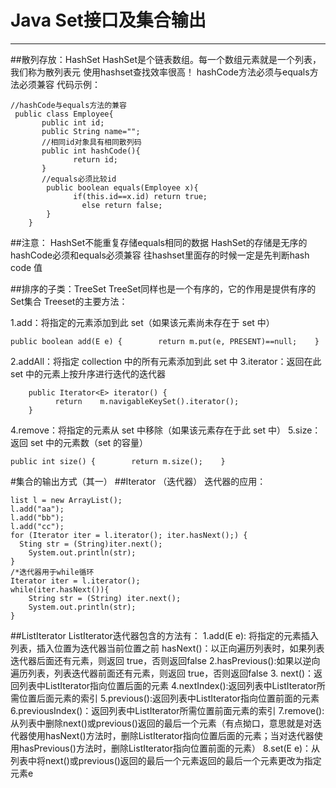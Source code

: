 ﻿# Java Set接口及集合输出


---
##散列存放：HashSet
HashSet是个链表数组。每一个数组元素就是一个列表，我们称为散列表元
使用hashset查找效率很高！
hashCode方法必须与equals方法必须兼容
代码示例：

    //hashCode与equals方法的兼容
     public class Employee{
           public int id;
           public String name="";
           //相同id对象具有相同散列码
           public int hashCode(){ 
                  return id;
           }
           //equals必须比较id
            public boolean equals(Employee x){
                  if(this.id==x.id) return true;
                    else return false;
            }
        }
        
##注意：
    HashSet不能重复存储equals相同的数据
    HashSet的存储是无序的
    hashCode必须和equals必须兼容
    往hashset里面存的时候一定是先判断hash code 值
    
##排序的子类：TreeSet
TreeSet同样也是一个有序的，它的作用是提供有序的Set集合
Treeset的主要方法：

1.add：将指定的元素添加到此 set（如果该元素尚未存在于 set 中）

    public boolean add(E e) {        return m.put(e, PRESENT)==null;    }

2.addAll：将指定 collection 中的所有元素添加到此 set 中
3.iterator：返回在此 set 中的元素上按升序进行迭代的迭代器

    	public Iterator<E> iterator() {        
			  return 	m.navigableKeySet().iterator();
		}
		
4.remove：将指定的元素从 set 中移除（如果该元素存在于此 set 中）
5.size：返回 set 中的元素数（set 的容量）

    public int size() {        return m.size();    }
    
    
    
    
#集合的输出方式（其一）
##Iterator （迭代器）
迭代器的应用：

    list l = new ArrayList();
    l.add("aa");
   	l.add("bb");
	l.add("cc");
	for (Iterator iter = l.iterator(); iter.hasNext();) {
	  Sting str = (String)iter.next();
	    System.out.println(str);
	}
	/*迭代器用于while循环
	Iterator iter = l.iterator();
	while(iter.hasNext()){
	    String str = (String) iter.next();
	    System.out.println(str);
	}
	
##ListIterator
ListIterator迭代器包含的方法有：
1.add(E e): 将指定的元素插入列表，插入位置为迭代器当前位置之前
hasNext()：以正向遍历列表时，如果列表迭代器后面还有元素，则返回 true，否则返回false
    2.hasPrevious():如果以逆向遍历列表，列表迭代器前面还有元素，则返回 true，否则返回false
   3. next()：返回列表中ListIterator指向位置后面的元素
    4.nextIndex():返回列表中ListIterator所需位置后面元素的索引
    5.previous():返回列表中ListIterator指向位置前面的元素
    6.previousIndex()：返回列表中ListIterator所需位置前面元素的索引
    7.remove():从列表中删除next()或previous()返回的最后一个元素（有点拗口，意思就是对迭代器使用hasNext()方法时，删除ListIterator指向位置后面的元素；当对迭代器使用hasPrevious()方法时，删除ListIterator指向位置前面的元素）
    8.set(E e)：从列表中将next()或previous()返回的最后一个元素返回的最后一个元素更改为指定元素e  
    




